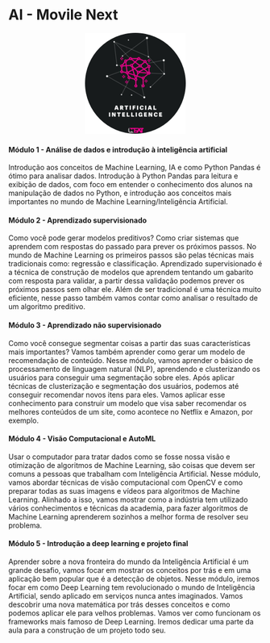 # AI - Movile Next

<p align="center">
  <img width="200" height="200" src="https://github.com/judaikawa/AI-Movile-Next/blob/master/next_round.png">
</p>


#### Módulo 1 - Análise de dados e introdução à inteligência artificial
Introdução aos conceitos de Machine Learning, IA e como Python Pandas é ótimo para analisar dados. Introdução à Python Pandas para leitura e exibição de dados, com foco em entender o conhecimento dos alunos na manipulação de dados no Python, e introdução aos conceitos mais importantes no mundo de Machine Learning/Inteligência Artificial.

#### Módulo 2 - Aprendizado supervisionado
Como você pode gerar modelos preditivos? Como criar sistemas que aprendem com respostas do passado para prever os próximos passos. No mundo de Machine Learning os primeiros passos são pelas técnicas mais tradicionais como: regressão e classificação. Aprendizado supervisionado é a técnica de construção de modelos que aprendem tentando um gabarito com resposta para validar, a partir dessa validação podemos prever os próximos passos sem olhar ele. Além de ser tradicional é uma técnica muito eficiente, nesse passo também vamos contar como analisar o resultado de um algoritmo preditivo.

#### Módulo 3 - Aprendizado não supervisionado
Como você consegue segmentar coisas a partir das suas características mais importantes? Vamos também aprender como gerar um modelo de recomendação de conteúdo. Nesse módulo, vamos aprender o básico de processamento de linguagem natural (NLP), aprendendo e clusterizando os usuários para conseguir uma segmentação sobre eles. Após aplicar técnicas de clusterização e segmentação dos usuários, podemos até conseguir recomendar novos itens para eles. Vamos aplicar esse conhecimento para construir um modelo que visa saber recomendar os melhores conteúdos de um site, como acontece no Netflix e Amazon, por exemplo.
        
 #### Módulo 4 - Visão Computacional e AutoML
Usar o computador para tratar dados como se fosse nossa visão e otimização de algoritmos de Machine Learning, são coisas que devem ser comuns a pessoas que trabalham com Inteligência Artificial. Nesse módulo, vamos abordar técnicas de visão computacional com OpenCV e como preparar todas as suas imagens e vídeos para algoritmos de Machine Learning. Alinhado a isso, vamos mostrar como a indústria tem utilizado vários conhecimentos e técnicas da academia, para fazer algoritmos de Machine Learning aprenderem sozinhos a melhor forma de resolver seu problema.

#### Módulo 5 - Introdução a deep learning e projeto final
Aprender sobre a nova fronteira do mundo da Inteligência Artificial é um grande desafio, vamos focar em mostrar os conceitos por trás e em uma aplicação bem popular que é a detecção de objetos. Nesse módulo, iremos focar em como Deep Learning tem revolucionado o mundo de Inteligência Artificial, sendo aplicado em serviços nunca antes imaginados. Vamos descobrir uma nova matemática por trás desses conceitos e como podemos aplicar ele para velhos problemas. Vamos ver como funcionam os frameworks mais famoso de Deep Learning. Iremos dedicar uma parte da aula para a construção de um projeto todo seu.
